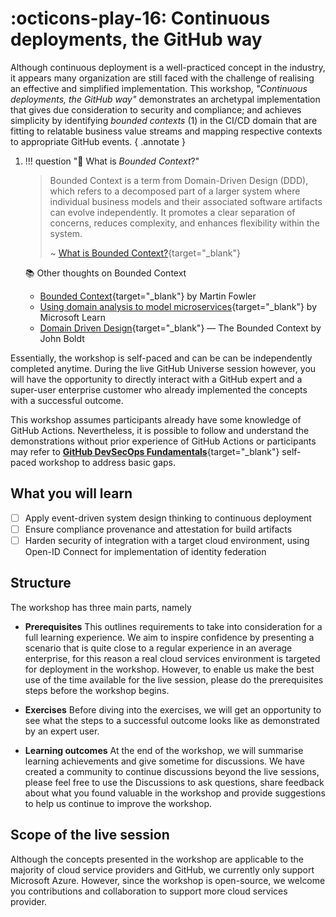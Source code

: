 # :octicons-play-16: Continuous deployments, the GitHub way

<!-- markdownlint-disable MD030 MD033 -->

Although continuous deployment is a well-practiced concept in the industry, it appears many organization are still faced with the challenge of realising an effective and simplified implementation. This workshop, _"Continuous deployments, the GitHub way"_ demonstrates an archetypal implementation that gives due consideration to security and compliance; and achieves simplicity by identifying _bounded contexts_ (1) in the CI/CD domain that are fitting to relatable business value streams and mapping respective contexts to appropriate GitHub events.
{ .annotate }

1.  !!! question "🧐 What is _Bounded Context_?"

    > Bounded Context is a term from Domain-Driven Design (DDD), which refers to a decomposed part of a larger system where individual business models and their associated software artifacts can evolve independently. It promotes a clear separation of concerns, reduces complexity, and enhances flexibility within the system.
    >
    > ~ [What is Bounded Context?](https://www.dremio.com/wiki/bounded-context/){target="\_blank"}

    📚 Other thoughts on Bounded Context

    - [Bounded Context](https://martinfowler.com/bliki/BoundedContext.html){target="\_blank"} by Martin Fowler
    - [Using domain analysis to model microservices](https://learn.microsoft.com/en-us/azure/architecture/microservices/model/domain-analysis#define-bounded-contexts){target="\_blank"} by Microsoft Learn
    - [Domain Driven Design](https://medium.com/@johnboldt_53034/domain-driven-design-the-bounded-context-1a5ea7bcb4a4){target="\_blank"} — The Bounded Context by John Boldt

Essentially, the workshop is self-paced and can be can be independently completed anytime. During the live GitHub Universe session however, you will have the opportunity to directly interact with a GitHub expert and a super-user enterprise customer who already implemented the concepts with a successful outcome.

This workshop assumes participants already have some knowledge of GitHub Actions. Nevertheless, it is possible to follow and understand the demonstrations without prior experience of GitHub Actions or participants may refer to [**GitHub DevSecOps Fundamentals**](https://gh-devsecops.github.io/fundamentals){target="\_blank"} self-paced workshop to address basic gaps.

## What you will learn

- [ ] Apply event-driven system design thinking to continuous deployment
- [ ] Ensure compliance provenance and attestation for build artifacts
- [ ] Harden security of integration with a target cloud environment, using Open-ID Connect for implementation of identity federation

## Structure

The workshop has three main parts, namely

- **Prerequisites** This outlines requirements to take into consideration for a full learning experience. We aim to inspire confidence by presenting a scenario that is quite close to a regular experience in an average enterprise, for this reason a real cloud services environment is targeted for deployment in the workshop. However, to enable us make the best use of the time available for the live session, please do the prerequisites steps before the workshop begins.

- **Exercises** Before diving into the exercises, we will get an opportunity to see what the steps to a successful outcome looks like as demonstrated by an expert user.

- **Learning outcomes** At the end of the workshop, we will summarise learning achievements and give sometime for discussions. We have created a community to continue discussions beyond the live sessions, please feel free to use the Discussions to ask questions, share feedback about what you found valuable in the workshop and provide suggestions to help us continue to improve the workshop.

## Scope of the live session

Although the concepts presented in the workshop are applicable to the majority of cloud service providers and GitHub, we currently only support Microsoft Azure. However, since the workshop is open-source, we welcome you contributions and collaboration to support more cloud services provider.
